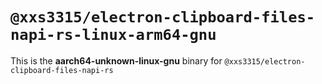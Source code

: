 # `@xxs3315/electron-clipboard-files-napi-rs-linux-arm64-gnu`

This is the **aarch64-unknown-linux-gnu** binary for `@xxs3315/electron-clipboard-files-napi-rs`
